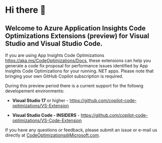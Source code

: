 # Hi there 👋

## Welcome to Azure Application Insights Code Optimizations Extensions (preview) for Visual Studio and Visual Studio Code.

If you are using App Insights Code Optimizations https://aka.ms/CodeOptimizations/Docs, these extensions can help you generate a code fix proposal for performance issues identified by App Insights Code Optimizations for your running. NET apps. Please note that bringing your own GitHub Copilot subscription is required. 

During this preview period there is a current support for the followig developement environments:

* **Visual Studio 17** or higher - https://github.com/copilot-code-optimizations/VS-Extension

* **Visual Studio Code - INSIDERS** - https://github.com/copilot-code-optimizations/VS-Code-Extension

If you have any questions or feedback, please submit an issue or e-mail us directly at CodeOptimizations@Microsoft.com.
